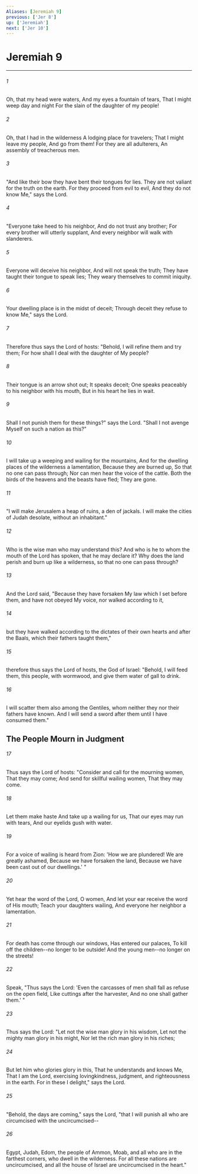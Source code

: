```yaml
---
Aliases: [Jeremiah 9]
previous: ['Jer 8']
up: ['Jeremiah']
next: ['Jer 10']
---
```

# Jeremiah 9

***


###### 1 
Oh, that my head were waters, And my eyes a fountain of tears, That I might weep day and night For the slain of the daughter of my people! 

###### 2 
Oh, that I had in the wilderness A lodging place for travelers; That I might leave my people, And go from them! For they are all adulterers, An assembly of treacherous men. 

###### 3 
"And like their bow they have bent their tongues for lies. They are not valiant for the truth on the earth. For they proceed from evil to evil, And they do not know Me," says the Lord. 

###### 4 
"Everyone take heed to his neighbor, And do not trust any brother; For every brother will utterly supplant, And every neighbor will walk with slanderers. 

###### 5 
Everyone will deceive his neighbor, And will not speak the truth; They have taught their tongue to speak lies; They weary themselves to commit iniquity. 

###### 6 
Your dwelling place is in the midst of deceit; Through deceit they refuse to know Me," says the Lord. 

###### 7 
Therefore thus says the Lord of hosts: "Behold, I will refine them and try them; For how shall I deal with the daughter of My people? 

###### 8 
Their tongue is an arrow shot out; It speaks deceit; One speaks peaceably to his neighbor with his mouth, But in his heart he lies in wait. 

###### 9 
Shall I not punish them for these things?" says the Lord. "Shall I not avenge Myself on such a nation as this?" 

###### 10 
I will take up a weeping and wailing for the mountains, And for the dwelling places of the wilderness a lamentation, Because they are burned up, So that no one can pass through; Nor can men hear the voice of the cattle. Both the birds of the heavens and the beasts have fled; They are gone. 

###### 11 
"I will make Jerusalem a heap of ruins, a den of jackals. I will make the cities of Judah desolate, without an inhabitant." 

###### 12 
Who is the wise man who may understand this? And who is he to whom the mouth of the Lord has spoken, that he may declare it? Why does the land perish and burn up like a wilderness, so that no one can pass through? 

###### 13 
And the Lord said, "Because they have forsaken My law which I set before them, and have not obeyed My voice, nor walked according to it, 

###### 14 
but they have walked according to the dictates of their own hearts and after the Baals, which their fathers taught them," 

###### 15 
therefore thus says the Lord of hosts, the God of Israel: "Behold, I will feed them, this people, with wormwood, and give them water of gall to drink. 

###### 16 
I will scatter them also among the Gentiles, whom neither they nor their fathers have known. And I will send a sword after them until I have consumed them." 

## The People Mourn in Judgment 

###### 17 
Thus says the Lord of hosts: "Consider and call for the mourning women, That they may come; And send for skillful wailing women, That they may come. 

###### 18 
Let them make haste And take up a wailing for us, That our eyes may run with tears, And our eyelids gush with water. 

###### 19 
For a voice of wailing is heard from Zion: 'How we are plundered! We are greatly ashamed, Because we have forsaken the land, Because we have been cast out of our dwellings.' " 

###### 20 
Yet hear the word of the Lord, O women, And let your ear receive the word of His mouth; Teach your daughters wailing, And everyone her neighbor a lamentation. 

###### 21 
For death has come through our windows, Has entered our palaces, To kill off the children--no longer to be outside! And the young men--no longer on the streets! 

###### 22 
Speak, "Thus says the Lord: 'Even the carcasses of men shall fall as refuse on the open field, Like cuttings after the harvester, And no one shall gather them.' " 

###### 23 
Thus says the Lord: "Let not the wise man glory in his wisdom, Let not the mighty man glory in his might, Nor let the rich man glory in his riches; 

###### 24 
But let him who glories glory in this, That he understands and knows Me, That I am the Lord, exercising lovingkindness, judgment, and righteousness in the earth. For in these I delight," says the Lord. 

###### 25 
"Behold, the days are coming," says the Lord, "that I will punish all who are circumcised with the uncircumcised-- 

###### 26 
Egypt, Judah, Edom, the people of Ammon, Moab, and all who are in the farthest corners, who dwell in the wilderness. For all these nations are uncircumcised, and all the house of Israel are uncircumcised in the heart."
